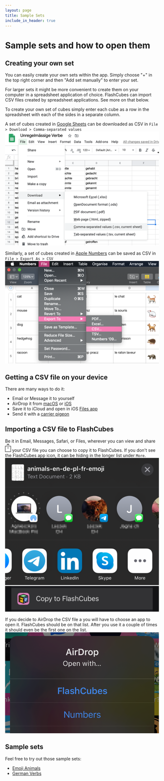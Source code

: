```yaml
---
layout: page
title: Sample Sets
include_in_header: true
---
```

# Sample sets and how to open them

## Creating your own set

You can easily create your own sets within the app. Simply choose "+" in the top right corner and then "Add set manually" to enter your set.

For larger sets it might be more convenient to create them on your computer in a spreadsheet application of choice. 
FlashCubes can import CSV files created by spreadsheet applications. See more on that below.

To create your own set of cubes simply enter each cube as a row in the spreadsheet with each of the sides in a separate column.

A set of cubes created in [Google Sheets](https://sheets.google.com) can be downloaded as CSV in `File > Download > Comma-separated values` \
![Google Sheets Export](/assets/help/google_sheets_download_csv.png "Downloading a CSV file from a Google Sheet")

Similarly, a set of cubes created in [Apple Numbers](https://www.apple.com/numbers/) can be saved as CSV in `File > Export As > CSV` \
![Apple Numbers Export](/assets/help/apple_numbers_export_csv.png "Exporting a CSV file in Apple Numbers")

## Getting a CSV file on your device

There are many ways to do it:
- Email or Message it to yourself
- AirDrop it from [macOS](https://support.apple.com/en-us/HT203106) or [iOS](https://support.apple.com/en-us/HT204144)
- Save it to iCloud and open in iOS [Files app](https://support.apple.com/en-us/HT206481)
- Send it with a [carrier pigeon](https://tools.ietf.org/html/rfc1149)

## Importing a CSV file to FlashCubes

Be it in Email, Messages, Safari, or Files, wherever you can view and share ![share icon](/assets/help/share_icon.png) your CSV file you can choose to copy it to FlashCubes. If you don't see the FlashCubes app icon, it can be hiding in the longer list under `More`. \
![Sharing CSV](/assets/help/open_from_share_sheet.png "Look for FlashCubes withing the apps, or under 'More'") \
![Copy to FlashCubes](/assets/help/copy_to_flashcubes.png "Look for this icon!")

If you decide to AirDrop the CSV file a you will have to choose an app to open it. FlashCubes should be on that list. After you use it a couple of times it should even be the first one on the list. \
![Receiving via AirDrop](/assets/help/airdrop_receive_csv.png "Choose FlashCubes to import.")


## Sample sets

Feel free to try out those sample sets:
- [Emoji Animals](/assets/help/emoji_animals.csv)
- [German Verbs](/assets/help/german_verbs.csv)